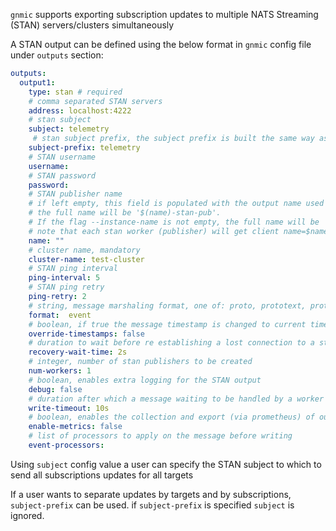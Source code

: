 `gnmic` supports exporting subscription updates to multiple NATS Streaming (STAN) servers/clusters simultaneously

A STAN output can be defined using the below format in `gnmic` config file under `outputs` section:

```yaml
outputs:
  output1:
    type: stan # required
    # comma separated STAN servers
    address: localhost:4222
    # stan subject
    subject: telemetry 
     # stan subject prefix, the subject prefix is built the same way as for NATS output
    subject-prefix: telemetry
    # STAN username
    username:
    # STAN password
    password: 
    # STAN publisher name
    # if left empty, this field is populated with the output name used as output ID (output1 in this example).
    # the full name will be '$(name)-stan-pub'.
    # If the flag --instance-name is not empty, the full name will be '$(instance-name)-$(name)-stan-pub.
    # note that each stan worker (publisher) will get client name=$name-$index
    name: ""
    # cluster name, mandatory
    cluster-name: test-cluster
    # STAN ping interval
    ping-interval: 5
    # STAN ping retry
    ping-retry: 2
    # string, message marshaling format, one of: proto, prototext, protojson, json, event
    format:  event 
    # boolean, if true the message timestamp is changed to current time
    override-timestamps: false
    # duration to wait before re establishing a lost connection to a stan server
    recovery-wait-time: 2s
    # integer, number of stan publishers to be created
    num-workers: 1 
    # boolean, enables extra logging for the STAN output
    debug: false 
    # duration after which a message waiting to be handled by a worker gets discarded
    write-timeout: 10s 
    # boolean, enables the collection and export (via prometheus) of output specific metrics
    enable-metrics: false 
    # list of processors to apply on the message before writing
    event-processors: 
```

Using `subject` config value a user can specify the STAN subject to which to send all subscriptions updates for all targets

If a user wants to separate updates by targets and by subscriptions, `subject-prefix` can be used. if `subject-prefix` is specified `subject` is ignored.
